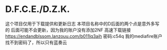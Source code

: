 # D.F.C.E./D.Z.K.
这个项目仅用于下载提供和更新日志
本项目名称中的D后面的两个点是意外多写的
后面可能不会更新，因为我的账户没有添加2NF
高速下载链接
https://endandblssom.lanzouu.com/b011lq3aih
密码:c54q
我的mediafire账户找不到密码了，所以只有蓝奏云
